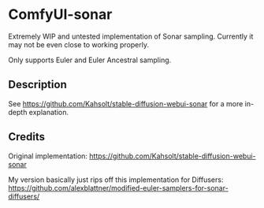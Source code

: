 # ComfyUI-sonar

Extremely WIP and untested implementation of Sonar sampling. Currently it may not be even close to working properly.

Only supports Euler and Euler Ancestral sampling.

## Description

See https://github.com/Kahsolt/stable-diffusion-webui-sonar for a more in-depth explanation.

## Credits

Original implementation: https://github.com/Kahsolt/stable-diffusion-webui-sonar

My version basically just rips off this implementation for Diffusers: https://github.com/alexblattner/modified-euler-samplers-for-sonar-diffusers/

